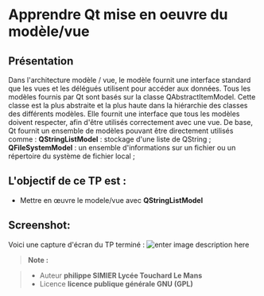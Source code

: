 ﻿Apprendre Qt   mise en oeuvre du modèle/vue
================
Présentation
----
Dans l'architecture modèle / vue, le modèle fournit une interface standard que 
les vues et les délégués utilisent pour accéder aux données. 
Tous les modèles fournis par Qt sont basés sur la classe QAbstractItemModel. 
Cette classe est la plus abstraite et la plus haute dans la hiérarchie des classes des 
différents modèles. Elle fournit une interface que tous les modèles doivent 
respecter, afin d'être utilisés correctement avec une vue. 
De base, Qt fournit un ensemble de modèles pouvant être directement utilisés 
comme :
 **QStringListModel** : stockage d'une liste de QString ;
 **QFileSystemModel** : un ensemble d'informations sur un fichier ou un répertoire du système de fichier local ;


L'objectif de ce TP est :
---
 - Mettre en œuvre le modele/vue avec **QStringListModel** 
 
Screenshot:
----
Voici une capture d'écran du TP terminé :
![enter image description here](https://lh3.googleusercontent.com/-tPz7yAeLs7Y/WfndPhAyoOI/AAAAAAAANEo/KSWnx5n7DaEp5bsHw22-gKjIDQwPV7fJQCLcBGAs/s0/ScreenShot.PNG "ScreenShot.PNG")
> **Note :**

> - Auteur  **philippe SIMIER Lycée Touchard Le Mans**
> - Licence  **licence publique générale GNU (GPL)**